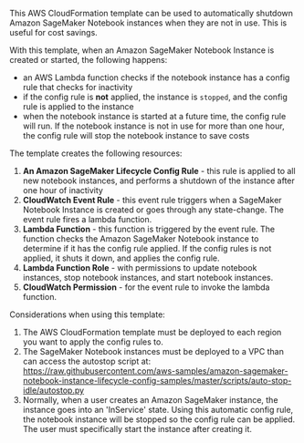 

This AWS CloudFormation template can be used to automatically 
shutdown Amazon SageMaker Notebook instances when they are not in use. This is useful for cost savings.

With this template, when an Amazon SageMaker Notebook Instance is created or started, the following happens:
- an AWS Lambda function checks if the notebook instance has a config rule that checks for inactivity
- if the config rule is **not** applied, the instance is `stopped`, and the config rule is applied to the instance
- when the notebook instance is started at a future time, the config rule will run. If the notebook instance is not in use
  for more than one hour, the config rule will stop the notebook instance to save costs

The template creates the following resources:

1. **An Amazon SageMaker Lifecycle Config Rule** - this rule is applied to all new notebook instances, and performs
   a shutdown of the instance after one hour of inactivity
2. **CloudWatch Event Rule** - this event rule triggers when a SageMaker Notebook Instance is created or goes through any state-change.
   The event rule fires a lambda function.
3. **Lambda Function** - this function is triggered by the event rule. The function checks the Amazon SageMaker Notebook instance
to determine if it has the config rule applied. If the config rules is not applied, it shuts it down, and applies the config rule.
4. **Lambda Function Role** - with permissions to update notebook instances, stop notebook instances, and start notebook instances. 
5. **CloudWatch Permission** - for the event rule to invoke the lambda function.


Considerations when using this template:

1. The AWS CloudFormation template must be deployed to each region you want to apply the config rules to.
2. The SageMaker Notebook instances must be deployed to a VPC than can access the autostop script at: https://raw.githubusercontent.com/aws-samples/amazon-sagemaker-notebook-instance-lifecycle-config-samples/master/scripts/auto-stop-idle/autostop.py
3. Normally, when a user creates an Amazon SageMaker instance, the instance goes into an 'InService' state. 
 Using this automatic config rule, the notebook instance will be stopped so the config rule can be applied. The user must specifically start the instance after creating it.